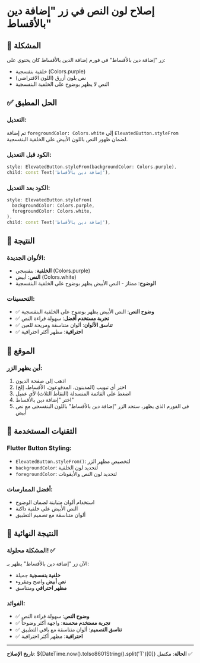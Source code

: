 # إصلاح لون النص في زر "إضافة دين بالأقساط"

## 🎯 **المشكلة**
زر "إضافة دين بالأقساط" في فورم إضافة الدين بالأقساط كان يحتوي على:
- خلفية بنفسجية (Colors.purple)
- نص بلون أزرق (اللون الافتراضي)
- النص لا يظهر بوضوح على الخلفية البنفسجية

## ✅ **الحل المطبق**

### **التعديل:**
تم إضافة `foregroundColor: Colors.white` إلى `ElevatedButton.styleFrom` لضمان ظهور النص باللون الأبيض على الخلفية البنفسجية.

### **الكود قبل التعديل:**
```dart
style: ElevatedButton.styleFrom(backgroundColor: Colors.purple),
child: const Text('إضافة دين بالأقساط'),
```

### **الكود بعد التعديل:**
```dart
style: ElevatedButton.styleFrom(
  backgroundColor: Colors.purple,
  foregroundColor: Colors.white,
),
child: const Text('إضافة دين بالأقساط'),
```

## 🎨 **النتيجة**

### **الألوان الجديدة:**
- **الخلفية**: بنفسجي (Colors.purple)
- **النص**: أبيض (Colors.white)
- **الوضوح**: ممتاز - النص الأبيض يظهر بوضوح على الخلفية البنفسجية

### **التحسينات:**
- ✅ **وضوح النص**: النص الأبيض يظهر بوضوح على الخلفية البنفسجية
- ✅ **تجربة مستخدم أفضل**: سهولة قراءة النص
- ✅ **تناسق الألوان**: ألوان متناسقة ومريحة للعين
- ✅ **احترافية**: مظهر أكثر احترافية

## 📱 **الموقع**

### **أين يظهر الزر:**
1. اذهب إلى صفحة الديون
2. اختر أي تبويب (المدينون، المدفوعون، الأقساط، إلخ)
3. اضغط على القائمة المنسدلة (النقاط الثلاث) لأي عميل
4. اختر "إضافة دين بالأقساط"
5. في الفورم الذي يظهر، ستجد الزر "إضافة دين بالأقساط" باللون البنفسجي مع نص أبيض

## 🔧 **التقنيات المستخدمة**

### **Flutter Button Styling:**
- `ElevatedButton.styleFrom()`: لتخصيص مظهر الزر
- `backgroundColor`: لتحديد لون الخلفية
- `foregroundColor`: لتحديد لون النص والأيقونات

### **أفضل الممارسات:**
- استخدام ألوان متباينة لضمان الوضوح
- النص الأبيض على خلفية داكنة
- ألوان متناسقة مع تصميم التطبيق

## 🎯 **النتيجة النهائية**

### **المشكلة محلولة! ✅**

الآن زر "إضافة دين بالأقساط" يظهر بـ:
- **خلفية بنفسجية** جميلة
- **نص أبيض** واضح ومقروء
- **مظهر احترافي** ومتناسق

### **الفوائد:**
- ✅ **وضوح النص**: سهولة قراءة النص
- ✅ **تجربة مستخدم محسنة**: واجهة أكثر وضوحاً
- ✅ **تناسق التصميم**: ألوان متناسقة مع باقي التطبيق
- ✅ **احترافية**: مظهر أكثر احترافية

---

**تاريخ الإصلاح**: ${DateTime.now().toIso8601String().split('T')[0]}
**الحالة**: مكتمل ✅
